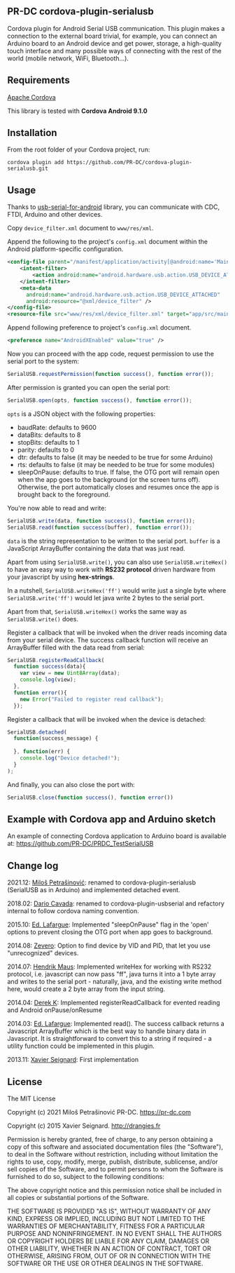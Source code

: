 ## PR-DC cordova-plugin-serialusb

Cordova plugin for Android Serial USB communication. This plugin makes a connection to the external board trivial, for example, you can connect an Arduino board to an Android device and get power, storage, a high-quality touch interface and many possible ways of connecting with the rest of the world (mobile network, WiFi, Bluetooth...).

## Requirements
[Apache Cordova](https://cordova.apache.org/)<br>

This library is tested with
**Cordova Android 9.1.0**

## Installation
From the root folder of your Cordova project, run:
```
cordova plugin add https://github.com/PR-DC/cordova-plugin-serialusb.git
```

## Usage
Thanks to [usb-serial-for-android](https://github.com/mik3y/usb-serial-for-android) library, you can communicate with CDC, FTDI, Arduino and other devices.

Copy `device_filter.xml` document to `www/res/xml`.

Append the following to the project's `config.xml` document within the Android platform-specific configuration. 
```xml
<config-file parent="/manifest/application/activity[@android:name='MainActivity']" target="AndroidManifest.xml">
    <intent-filter>
        <action android:name="android.hardware.usb.action.USB_DEVICE_ATTACHED" />
    </intent-filter>
    <meta-data
      android:name="android.hardware.usb.action.USB_DEVICE_ATTACHED"
      android:resource="@xml/device_filter" />
</config-file>
<resource-file src="www/res/xml/device_filter.xml" target="app/src/main/res/xml/device_filter.xml" />
```

Append following preference to project's `config.xml` document.
```xml
<preference name="AndroidXEnabled" value="true" />
```

Now you can proceed with the app code, request permission to use the serial port to the system:
```js
SerialUSB.requestPermission(function success(), function error());
```
After permission is granted you can open the serial port:
```js
SerialUSB.open(opts, function success(), function error());
```
`opts` is a JSON object with the following properties:

- baudRate: defaults to 9600
- dataBits: defaults to 8
- stopBits: defaults to 1
- parity: defaults to 0
- dtr: defaults to false (it may be needed to be true for some Arduino)
- rts: defaults to false (it may be needed to be true for some modules)
- sleepOnPause: defaults to true. If false, the OTG port will remain open when the app goes to the background (or the screen turns off). Otherwise, the port automatically closes and resumes once the app is brought back to the foreground.

You're now able to read and write:
```js
SerialUSB.write(data, function success(), function error());
SerialUSB.read(function success(buffer), function error());
```
`data` is the string representation to be written to the serial port.
`buffer` is a JavaScript ArrayBuffer containing the data that was just read.

Apart from using `SerialUSB.write()`, you can also use `SerialUSB.writeHex()` to have an easy way to work with **RS232 protocol** driven hardware from your javascript by using **hex-strings**.

In a nutshell, `SerialUSB.writeHex('ff')` would write just a single byte where `SerialUSB.write('ff')` would let java write 2 bytes to the serial port.

Apart from that, `SerialUSB.writeHex()` works the same way as `SerialUSB.write()` does.

Register a callback that will be invoked when the driver reads incoming data from your serial device. The success callback function will receive an ArrayBuffer filled with the data read from serial:
```js
SerialUSB.registerReadCallback(
  function success(data){
    var view = new Uint8Array(data);
    console.log(view);
  },
  function error(){
    new Error("Failed to register read callback");
  });
```

Register a callback that will be invoked when the device is detached:
```js
SerialUSB.detached(
  function(success_message) {
    
  }, function(err) {
    console.log("Device detached!");
  }
);
```

And finally, you can also close the port with:
```js
SerialUSB.close(function success(), function error())
```

## Example with Cordova app and Arduino sketch

An example of connecting Cordova application to Arduino board is available at: https://github.com/PR-DC/PRDC_TestSerialUSB

## Change log
2021.12: [Miloš Petrašinović](https://github.com/PR-DC): renamed to cordova-plugin-serialusb (SerialUSB as in Arduino) and implemented detached event.

2018.02: [Dario Cavada](https://github.com/dariocavada): renamed to cordova-plugin-usbserial and refactory internal to follow cordova naming convention.

2015.10: [Ed. Lafargue](https://github.com/elafargue): Implemented "sleepOnPause" flag in the 'open' options to prevent closing the OTG port when app goes to background.

2014.08: [Zevero](https://github.com/zevero): Option to find device by VID and PID, that let you use "unrecognized" devices.

2014.07: [Hendrik Maus](https://github.com/hendrikmaus): Implemented writeHex for working with RS232 protocol, i.e. javascript can now pass "ff", java turns it into a 1 byte array and writes to the serial port - naturally, java, and the existing write method here, would create a 2 byte array from the input string.

2014.04: [Derek K](https://github.com/etx): Implemented registerReadCallback for evented reading and Android onPause/onResume
         
2014.03: [Ed. Lafargue](https://github.com/elafargue): Implemented read(). The success callback returns a Javascript ArrayBuffer which is the best way to handle binary data in Javascript. It is straightforward to convert this to a string if required - a utility function could be implemented in this plugin.

2013.11: [Xavier Seignard](https://github.com/xseignard): First implementation

## License
The MIT License

Copyright (c) 2021 Miloš Petrašinović PR-DC. https://pr-dc.com

Copyright (c) 2015 Xavier Seignard. http://drangies.fr

Permission is hereby granted, free of charge, to any person obtaining a copy
of this software and associated documentation files (the "Software"), to deal
in the Software without restriction, including without limitation the rights
to use, copy, modify, merge, publish, distribute, sublicense, and/or sell
copies of the Software, and to permit persons to whom the Software is
furnished to do so, subject to the following conditions:

The above copyright notice and this permission notice shall be included in
all copies or substantial portions of the Software.

THE SOFTWARE IS PROVIDED "AS IS", WITHOUT WARRANTY OF ANY KIND, EXPRESS OR
IMPLIED, INCLUDING BUT NOT LIMITED TO THE WARRANTIES OF MERCHANTABILITY,
FITNESS FOR A PARTICULAR PURPOSE AND NONINFRINGEMENT. IN NO EVENT SHALL THE
AUTHORS OR COPYRIGHT HOLDERS BE LIABLE FOR ANY CLAIM, DAMAGES OR OTHER
LIABILITY, WHETHER IN AN ACTION OF CONTRACT, TORT OR OTHERWISE, ARISING FROM,
OUT OF OR IN CONNECTION WITH THE SOFTWARE OR THE USE OR OTHER DEALINGS IN
THE SOFTWARE.

